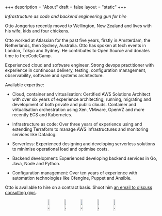 +++
description = "About"
draft = false
layout = "static"
+++

_Infrastructure as code and backend engineering gun for hire_

Otto Jongerius recently moved to Wellington, New Zealand and lives with his wife, kids and four chickens.

Otto worked at Atlassian for the past five years, firstly in Amsterdam, the Netherlands, then Sydney, Australia. Otto has spoken at tech events in London, Tokyo and Sydney. He contributes to Open Source and donates time to freeCodeCamp.

Experienced cloud and software engineer. Strong devops practitioner with experience in continuous delivery, testing, configuration management, observability, software and systems architecture.


Available expertise:

* Cloud, container and virtualisation: Certified AWS Solutions Architect with over six years of experience architecting, running, migrating and development of both private and public clouds. Container and virtualisation orchestration using Xen, VMware, OpenVZ and more recently ECS and Kubernetes.

* Infrastructure as code: Over three years of experience using and extending Terraform to manage AWS infrastructures and monitoring services like Datadog.

* Serverless: Experienced designing and developing serverless solutions to minimise operational load and optimise costs.

* Backend development: Experienced developing backend services in Go, Java, Node and Python.

* Configuration management: Over ten years of experience with automation technologies like Cfengine, Puppet and Ansible.


Otto is available to hire on a contract basis. Shoot him <a href="mailto:hello@jongerius.solutions">an email to discuss consulting gigs</a>.

<center>
<a target="_blank" href="https://www.certmetrics.com/amazon/public/badge.aspx?i=4&t=c&d=2019-04-23&ci=AWS00679194"><img style="width: 10%; height: 10%" src="aws-arch-pro.png" alt="AWS Certified - Solutions Architect Professional"></a>
<a target="_blank" href="https://www.certmetrics.com/amazon/public/badge.aspx?i=5&t=c&d=2019-02-12&ci=AWS00679194"><img style="width: 10%; height: 10%" src="aws-devops-pro.png" alt="AWS Certified - DevOps Engineer Professional"></a>
<a target="_blank" href="https://www.certmetrics.com/amazon/public/badge.aspx?i=3&t=c&d=2019-02-05&ci=AWS00679194"><img style="width: 10%; height: 10%" src="aws-sysops-assoc.png" alt="AWS Certified - SysOps Administrator Associate"></a>
<a target="_blank" href="https://www.certmetrics.com/amazon/public/badge.aspx?i=1&t=c&d=2019-01-09&ci=AWS00679194"><img style="width: 10%; height: 10%" src="aws-saa.png" alt="AWS Certified - Solutions Architect Associate"></a>
<a target="_blank" href="https://www.certmetrics.com/amazon/public/badge.aspx?i=2&t=c&d=2018-12-05&ci=AWS00679194"><img style="width: 10%; height: 10%" src="aws-da.png" alt="AWS Certified - Developer Associate"></a>
</center>
